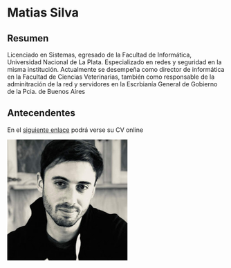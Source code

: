 # Matias Silva

## Resumen
Licenciado en Sistemas, egresado de la Facultad de Informática, Universidad Nacional de La Plata. Especializado en redes y seguridad en la misma institución.
Actualmente se desempeña como director de informática en la Facultad de Ciencias Veterinarias, también como responsable de la adminitración de la red y servidores en la Escrbianía General de Gobierno de la Pcia. de Buenos Aires

## Antecendentes
En el [siguiente enlace](https://linkedin.com/in/matias-silva-178b5822) podrá verse su CV online

![Matias](./mati.jpg)







